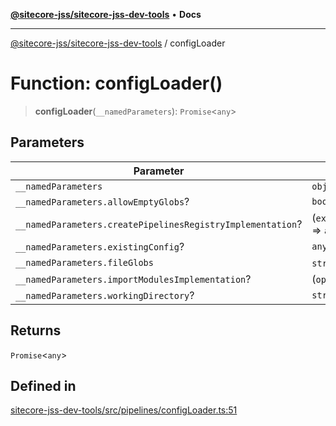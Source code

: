 [**@sitecore-jss/sitecore-jss-dev-tools**](../README.md) • **Docs**

***

[@sitecore-jss/sitecore-jss-dev-tools](../README.md) / configLoader

# Function: configLoader()

> **configLoader**(`__namedParameters`): `Promise`\<`any`\>

## Parameters

| Parameter | Type |
| ------ | ------ |
| `__namedParameters` | `object` |
| `__namedParameters.allowEmptyGlobs`? | `boolean` |
| `__namedParameters.createPipelinesRegistryImplementation`? | (`existingConfig`) => `any` |
| `__namedParameters.existingConfig`? | `any` |
| `__namedParameters.fileGlobs` | `string`[] |
| `__namedParameters.importModulesImplementation`? | (`options`) => `any` |
| `__namedParameters.workingDirectory`? | `string` |

## Returns

`Promise`\<`any`\>

## Defined in

[sitecore-jss-dev-tools/src/pipelines/configLoader.ts:51](https://github.com/Sitecore/jss/blob/19bb6642e4427b5db18d1ab2d795fea2aea54ea3/packages/sitecore-jss-dev-tools/src/pipelines/configLoader.ts#L51)
